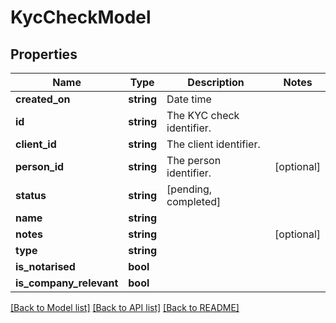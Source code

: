 # KycCheckModel

## Properties
Name | Type | Description | Notes
------------ | ------------- | ------------- | -------------
**created_on** | **string** | Date time | 
**id** | **string** | The KYC check identifier. | 
**client_id** | **string** | The client identifier. | 
**person_id** | **string** | The person identifier. | [optional] 
**status** | **string** | [pending, completed] | 
**name** | **string** |  | 
**notes** | **string** |  | [optional] 
**type** | **string** |  | 
**is_notarised** | **bool** |  | 
**is_company_relevant** | **bool** |  | 

[[Back to Model list]](../README.md#documentation-for-models) [[Back to API list]](../README.md#documentation-for-api-endpoints) [[Back to README]](../README.md)


